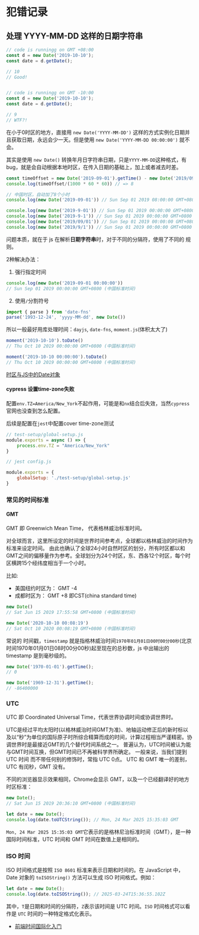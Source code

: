 #  犯错记录

## 处理 YYYY-MM-DD 这样的日期字符串

```js
// code is runningg on GMT +08:00
const d = new Date('2019-10-10');
const date = d.getDate();

// 10
// Good!


// code is runningg on GMT -10:00
const d = new Date('2019-10-10');
const date = d.getDate();

// 9
// WTF?!
```

在小于0时区的地方，直接用 `new Date('YYYY-MM-DD')` 这样的方式实例化日期并且获取日期，永远会少一天。但是使用 `new Date('YYYY-MM-DD 00:00:00')` 就不会。

其实是使用 `new Date()` 转换年月日字符串日期，只是`YYYY-MM-DD`这种格式，有bug，就是会自动根据本地时区，在传入日期的基础上，加上或者减去时差。

```js
const timeOffset = new Date('2019-09-01').getTime() - new Date('2019/09/01').getTime()
console.log(timeOffset/(1000 * 60 * 60)) // => 8
```

```js
// 中国时区，自动加了8个小时
console.log(new Date('2019-09-01')) // Sun Sep 01 2019 08:00:00 GMT+0800 (中国标准时间)

console.log(new Date('2019-9-01')) // Sun Sep 01 2019 00:00:00 GMT+0800 (中国标准时间)
console.log(new Date('2019-9-1')) // Sun Sep 01 2019 00:00:00 GMT+0800 (中国标准时间)
console.log(new Date('2019/09/01')) // Sun Sep 01 2019 00:00:00 GMT+0800 (中国标准时间)
console.log(new Date('2019/9/1')) // Sun Sep 01 2019 00:00:00 GMT+0800 (中国标准时间)
```
问题本质，就在于 js 在解析**日期字符串**时，对于不同的分隔符，使用了不同的 规则。

2种解决办法：
1. 强行指定时间
```js
console.log(new Date('2019-09-01 00:00:00'))
// Sun Sep 01 2019 00:00:00 GMT+0800 (中国标准时间)
```
2. 使用`/`分割符号

```js
import { parse } from 'date-fns'
parse('1993-12-24', 'yyyy-MM-dd', new Date())
```
所以一般最好用库处理时间：`dayjs`, `date-fns`, `moment.js`(体积太大了)

````js
moment('2019-10-10').toDate()
// Thu Oct 10 2019 00:00:00 GMT+0800 (中国标准时间)

moment('2019-10-10 00:00:00').toDate()
// Thu Oct 10 2019 00:00:00 GMT+0800 (中国标准时间)

````
[时区与JS中的Date对象](https://juejin.cn/post/6844903885505576968)

#### cypress 设置time-zone失败

配置`env.TZ=America/New_York`不起作用，可能是和`nx`结合后失效，当然`cypress`官网也没查到怎么配置。

后续是配置在`jest`中配置cover time-zone测试

```js
// test-setup/global-setup.js
module.exports = async () => {
    process.env.TZ = "America/New_York"
}
```
```js
// jest config.js

module.exports = {
    globalSetup: './test-setup/global-setup.js'
}
```

### 常见的时间标准

#### GMT

GMT 即 Greenwich Mean Time， 代表格林威治标准时间。

对全球而言，这里所设定的时间是世界时间参考点，全球都以格林威治的时间作为标准来设定时间。
由此也确认了全球24小时自然时区的划分，所有时区都以和GMT之间的偏移量作为参考。全球划分为24个时区，东、西各12个时区，每个时区横跨15个经纬度相当于一个小时。

比如:
- 美国纽约时区为： GMT -4
- 成都时区为： GMT +8 即CST(china standard time)



```js
new Date()
// Sat Jun 15 2019 17:55:58 GMT+0800 (中国标准时间)

new Date('2020-10-10 00:08:19')
// Sat Oct 10 2020 00:08:19 GMT+0800 (中国标准时间)

```

常说的 时间戳，`timestamp` 就是指格林威治时间`1970年01月01日00时00分00秒`(北京时间1970年01月01日08时00分00秒)起至现在的总秒数，js 中出输出的 timestamp 是到毫秒级的。
```js
new Date('1970-01-01').getTime();
// 0

new Date('1969-12-31').getTime();
// -86400000

```

### UTC
UTC 即 Coordinated Universal Time，代表世界协调时间或协调世界时。

UTC是经过平均太阳时(以格林威治时间GMT为准)、地轴运动修正后的新时标以及以“秒”为单位的国际原子时所综合精算而成的时间，计算过程相当严谨精密。协调世界时是最接近GMT的几个替代时间系统之一。
普遍认为，UTC时间被认为能与GMT时间互换，但GMT时间已不再被科学界所确定。
一般来说，当我们提到 UTC 时间 而不带任何别的修饰时，常指 UTC 0点。
UTC 和 GMT 唯一的差别，UTC 有闰秒，GMT 没有。


不同的浏览器显示效果相同，Chrome会显示 GMT，以及一个已经翻译好的地方时区标准：

```js
new Date();
// Sat Jun 15 2019 20:36:10 GMT+0800 (中国标准时间)

let date = new Date();
console.log(date.toUTCString()); // Mon, 24 Mar 2025 15:35:03 GMT
```

`Mon, 24 Mar 2025 15:35:03 GMT`它表示的是格林尼治标准时间（GMT），是一种国际时间标准，UTC 时间和 GMT 时间在数值上是相同的。

### ISO 时间

ISO 时间格式是按照 `ISO 8601` 标准来表示日期和时间的。在 JavaScript 中，Date 对象的 `toISOString()` 方法可以生成 ISO 时间格式。例如：
```js
let date = new Date();
console.log(date.toISOString()); // 2025-03-24T15:36:55.102Z
```

其中，`T`是日期和时间的分隔符，`Z`表示该时间是 UTC 时间。`ISO` 时间格式可以看作是 `UTC` 时间的一种特定格式化表示。

- [前端时间国际化入门](https://mp.weixin.qq.com/s/Gw6UiovEvu76a-9zxL3BdA)
